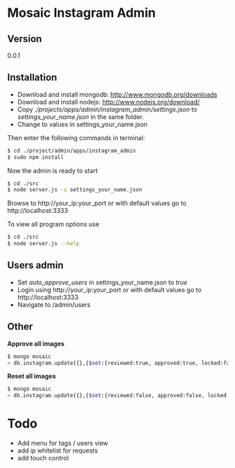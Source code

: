 Mosaic Instagram Admin
=========
 

Version
----

0.0.1


Installation
--------------

- Download and install mongodb: http://www.mongodb.org/downloads
- Download and install nodejs: http://www.nodejs.org/download/
- Copy *./projects/apps/admin/instagram_admin/settings.json* to *settings_your_name.json* in the same folder.
- Change to values in settings_your_name.json

Then enter the following commands in terminal:

```sh
$ cd ./project/admin/apps/instagram_admin
$ sudo npm install
```

Now the admin is ready to start

```sh
$ cd ./src
$ node server.js -s settings_your_name.json
```

Browse to http://your_ip:your_port or with default values go to http://localhost:3333

To view all program options use
```sh
$ cd ./src
$ node server.js --help
```

Users admin
----

- Set *auto_approve_users* in settings_your_name.json to *true*
- Login using http://your_ip:your_port or with default values go to http://localhost:3333
- Navigate to /admin/users


Other
----

**Approve all images**

```sh
$ mongo mosaic
> db.instagram.update({},{$set:{reviewed:true, approved:true, locked:false, modified_time:Date.now()}}, false, true)
```

**Reset all images**

```sh
$ mongo mosaic
> db.instagram.update({},{$set:{reviewed:false, approved:false, locked:false, modified_time:Date.now()}}, false, true)
```

Todo
=========
- Add menu for tags / users view
- add ip whitelist for requests
- add touch control